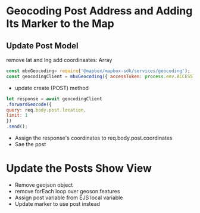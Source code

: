 # Geocoding Post Address and Adding Its Marker to the Map

## Update Post Model

remove lat and lng add coordinaates: Array

```js
const mbxGeocoding= require('@mapbox/mapbox-sdk/services/geocoding');
const geocodingClient = mbxGeocoding({ accessToken: process.env.ACCESSTOKEN )}
```

- update create (POST) method

```js
let response = await geocodingClient
.forwardGeocode({
query: req.body.post.location,
limit: 1
})
.send();
```

- Assign the response's  coordinates to req.body.post.coordinates
- Sae the post

# Update the Posts Show View

- Remove geojson object
- remove forEach loop over geoson.features
- Assign post variable from EJS local variable
- Update marker to use post instead
